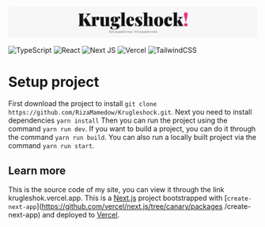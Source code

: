 ![Banner](./banner.png)

![TypeScript](https://img.shields.io/badge/typescript-%23007ACC.svg?style=for-the-badge&logo=typescript&logoColor=white)
![React](https://img.shields.io/badge/react-%2320232a.svg?style=for-the-badge&logo=react&logoColor=%2361DAFB)
![Next JS](https://img.shields.io/badge/Next-black?style=for-the-badge&logo=next.js&logoColor=white)
![Vercel](https://img.shields.io/badge/vercel-%23000000.svg?style=for-the-badge&logo=vercel&logoColor=white)
![TailwindCSS](https://img.shields.io/badge/tailwindcss-%2338B2AC.svg?style=for-the-badge&logo=tailwind-css&logoColor=white)

# Setup project
First download the project to install `git clone https://github.com/RizaMamedow/Krugleshock.git`. Next you need to install dependencies `yarn install` Then you can run the project using the command `yarn run dev`. If you want to build a project, you can do it through the command `yarn run build`. You can also run a locally built project via the command `yarn run start`.

## Learn more
This is the source code of my site, you can view it through the link krugleshok.vercel.app. This is a [Next.js](https://nextjs.org/) project bootstrapped with [`create-next-app`](https://github.com/vercel/next.js/tree/canary/packages /create-next-app) and deployed to [Vercel](https://vercel.com).